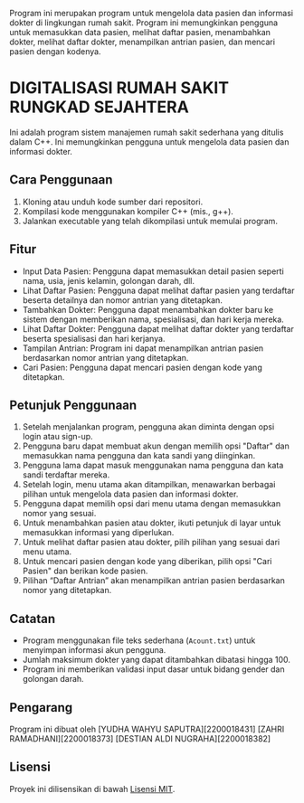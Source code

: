 Program ini merupakan program untuk mengelola data pasien dan informasi dokter di lingkungan rumah sakit. Program ini memungkinkan pengguna untuk memasukkan data pasien, melihat daftar pasien, menambahkan dokter, melihat daftar dokter, menampilkan antrian pasien, dan mencari pasien dengan kodenya.

# DIGITALISASI RUMAH SAKIT RUNGKAD SEJAHTERA
Ini adalah program sistem manajemen rumah sakit sederhana yang ditulis dalam C++. Ini memungkinkan pengguna untuk mengelola data pasien dan informasi dokter.

## Cara Penggunaan

1. Kloning atau unduh kode sumber dari repositori.
2. Kompilasi kode menggunakan kompiler C++ (mis., g++).
3. Jalankan executable yang telah dikompilasi untuk memulai program.

## Fitur

- Input Data Pasien: Pengguna dapat memasukkan detail pasien seperti nama, usia, jenis kelamin, golongan darah, dll.
- Lihat Daftar Pasien: Pengguna dapat melihat daftar pasien yang terdaftar beserta detailnya dan nomor antrian yang ditetapkan.
- Tambahkan Dokter: Pengguna dapat menambahkan dokter baru ke sistem dengan memberikan nama, spesialisasi, dan hari kerja mereka.
- Lihat Daftar Dokter: Pengguna dapat melihat daftar dokter yang terdaftar beserta spesialisasi dan hari kerjanya.
- Tampilan Antrian: Program ini dapat menampilkan antrian pasien berdasarkan nomor antrian yang ditetapkan.
- Cari Pasien: Pengguna dapat mencari pasien dengan kode yang ditetapkan.

## Petunjuk Penggunaan

1. Setelah menjalankan program, pengguna akan diminta dengan opsi login atau sign-up.
2. Pengguna baru dapat membuat akun dengan memilih opsi "Daftar" dan memasukkan nama pengguna dan kata sandi yang diinginkan.
3. Pengguna lama dapat masuk menggunakan nama pengguna dan kata sandi terdaftar mereka.
4. Setelah login, menu utama akan ditampilkan, menawarkan berbagai pilihan untuk mengelola data pasien dan informasi dokter.
5. Pengguna dapat memilih opsi dari menu utama dengan memasukkan nomor yang sesuai.
6. Untuk menambahkan pasien atau dokter, ikuti petunjuk di layar untuk memasukkan informasi yang diperlukan.
7. Untuk melihat daftar pasien atau dokter, pilih pilihan yang sesuai dari menu utama.
8. Untuk mencari pasien dengan kode yang diberikan, pilih opsi "Cari Pasien" dan berikan kode pasien.
9. Pilihan “Daftar Antrian” akan menampilkan antrian pasien berdasarkan nomor yang ditetapkan.

## Catatan

- Program menggunakan file teks sederhana (`Acount.txt`) untuk menyimpan informasi akun pengguna.
- Jumlah maksimum dokter yang dapat ditambahkan dibatasi hingga 100.
- Program ini memberikan validasi input dasar untuk bidang gender dan golongan darah.

## Pengarang

Program ini dibuat oleh 
[YUDHA WAHYU SAPUTRA][2200018431]
[ZAHRI RAMADHANI][2200018373]
[DESTIAN ALDI NUGRAHA][2200018382]

## Lisensi

Proyek ini dilisensikan di bawah [Lisensi MIT](LISENSI).

